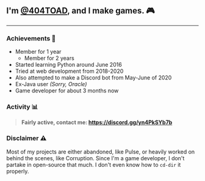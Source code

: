 ## I'm [@404TOAD](https://github.com/404TOAD), and I make games. 🎮

___

### **Achievements 🥇**

- Member for 1 year
  - Member for 2 years
- Started learning Python around June 2016
- Tried at web development from 2018-2020
- Also attempted to make a Discord bot from May-June of 2020
- Ex-Java user *(Sorry, Oracle)*
- Game developer for about 3 months now

### **Activity 📊**

> **Fairly active, contact me: https://discord.gg/yn4PkSYb7b**

### **Disclaimer ⚠️**

Most of my projects are either abandoned, like Pulse, or heavily worked on behind the scenes, like Corruption. Since I'm a game developer, I don't partake in open-source that much. I don't even know how to `cd-dir` it properly.

